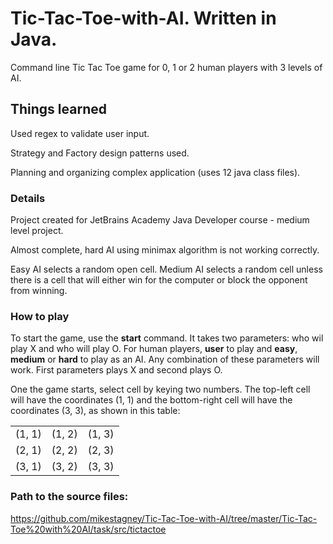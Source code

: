 # Tic-Tac-Toe-with-AI.  Written in **Java.**

Command line Tic Tac Toe game for 0, 1 or 2 human players with 3 levels of AI.

## Things learned

Used regex to validate user input.

Strategy and Factory design patterns used.

Planning and organizing complex application (uses 12 java class files).

### Details

Project created for JetBrains Academy Java Developer course - medium level project.

Almost complete, hard AI using minimax algorithm is not working correctly.

Easy AI selects a random open cell.  Medium AI selects a random cell unless there is a cell that will either win for the computer or block the opponent from winning.

### How to play

To start the game, use the **start** command. It takes two parameters: who wil play X and who will play O. For human players, **user** to play and **easy**, **medium** or **hard** to play as an AI.  Any combination of these parameters will work. First parameters plays X and second plays O.

One the game starts, select cell by keying two numbers. The top-left cell will have the coordinates (1, 1) and the bottom-right cell will have the coordinates (3, 3), as shown in this table:

|        |        |        |
|:------:|:------:|:------:|
| (1, 1) | (1, 2) | (1, 3) |
| (2, 1) | (2, 2) | (2, 3) |
| (3, 1) | (3, 2) | (3, 3) |

### Path to the source files:

https://github.com/mikestagney/Tic-Tac-Toe-with-AI/tree/master/Tic-Tac-Toe%20with%20AI/task/src/tictactoe

